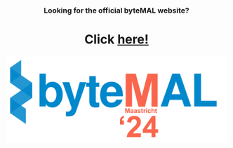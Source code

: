 <h3 align="center">
Looking for the official byteMAL website?
</h3>
<h1 align="center">
Click <a href="https://bytemal.github.io/bytemal.github.io/">here!</a>
</h1>

![logo](/images/byteMAL_2024_logo.png?raw=true "logo")
